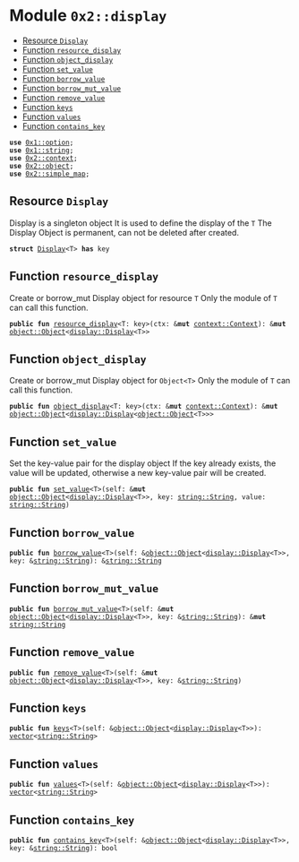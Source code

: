 
<a name="0x2_display"></a>

# Module `0x2::display`



-  [Resource `Display`](#0x2_display_Display)
-  [Function `resource_display`](#0x2_display_resource_display)
-  [Function `object_display`](#0x2_display_object_display)
-  [Function `set_value`](#0x2_display_set_value)
-  [Function `borrow_value`](#0x2_display_borrow_value)
-  [Function `borrow_mut_value`](#0x2_display_borrow_mut_value)
-  [Function `remove_value`](#0x2_display_remove_value)
-  [Function `keys`](#0x2_display_keys)
-  [Function `values`](#0x2_display_values)
-  [Function `contains_key`](#0x2_display_contains_key)


<pre><code><b>use</b> <a href="">0x1::option</a>;
<b>use</b> <a href="">0x1::string</a>;
<b>use</b> <a href="context.md#0x2_context">0x2::context</a>;
<b>use</b> <a href="object.md#0x2_object">0x2::object</a>;
<b>use</b> <a href="simple_map.md#0x2_simple_map">0x2::simple_map</a>;
</code></pre>



<a name="0x2_display_Display"></a>

## Resource `Display`

Display<T> is a singleton object
It is used to define the display of the <code>T</code>
The Display Object is permanent, can not be deleted after created.


<pre><code><b>struct</b> <a href="display.md#0x2_display_Display">Display</a>&lt;T&gt; <b>has</b> key
</code></pre>



<a name="0x2_display_resource_display"></a>

## Function `resource_display`

Create or borrow_mut Display object for resource <code>T</code>
Only the module of <code>T</code> can call this function.


<pre><code><b>public</b> <b>fun</b> <a href="display.md#0x2_display_resource_display">resource_display</a>&lt;T: key&gt;(ctx: &<b>mut</b> <a href="context.md#0x2_context_Context">context::Context</a>): &<b>mut</b> <a href="object.md#0x2_object_Object">object::Object</a>&lt;<a href="display.md#0x2_display_Display">display::Display</a>&lt;T&gt;&gt;
</code></pre>



<a name="0x2_display_object_display"></a>

## Function `object_display`

Create or borrow_mut Display object for <code>Object&lt;T&gt;</code>
Only the module of <code>T</code> can call this function.


<pre><code><b>public</b> <b>fun</b> <a href="display.md#0x2_display_object_display">object_display</a>&lt;T: key&gt;(ctx: &<b>mut</b> <a href="context.md#0x2_context_Context">context::Context</a>): &<b>mut</b> <a href="object.md#0x2_object_Object">object::Object</a>&lt;<a href="display.md#0x2_display_Display">display::Display</a>&lt;<a href="object.md#0x2_object_Object">object::Object</a>&lt;T&gt;&gt;&gt;
</code></pre>



<a name="0x2_display_set_value"></a>

## Function `set_value`

Set the key-value pair for the display object
If the key already exists, the value will be updated, otherwise a new key-value pair will be created.


<pre><code><b>public</b> <b>fun</b> <a href="display.md#0x2_display_set_value">set_value</a>&lt;T&gt;(self: &<b>mut</b> <a href="object.md#0x2_object_Object">object::Object</a>&lt;<a href="display.md#0x2_display_Display">display::Display</a>&lt;T&gt;&gt;, key: <a href="_String">string::String</a>, value: <a href="_String">string::String</a>)
</code></pre>



<a name="0x2_display_borrow_value"></a>

## Function `borrow_value`



<pre><code><b>public</b> <b>fun</b> <a href="display.md#0x2_display_borrow_value">borrow_value</a>&lt;T&gt;(self: &<a href="object.md#0x2_object_Object">object::Object</a>&lt;<a href="display.md#0x2_display_Display">display::Display</a>&lt;T&gt;&gt;, key: &<a href="_String">string::String</a>): &<a href="_String">string::String</a>
</code></pre>



<a name="0x2_display_borrow_mut_value"></a>

## Function `borrow_mut_value`



<pre><code><b>public</b> <b>fun</b> <a href="display.md#0x2_display_borrow_mut_value">borrow_mut_value</a>&lt;T&gt;(self: &<b>mut</b> <a href="object.md#0x2_object_Object">object::Object</a>&lt;<a href="display.md#0x2_display_Display">display::Display</a>&lt;T&gt;&gt;, key: &<a href="_String">string::String</a>): &<b>mut</b> <a href="_String">string::String</a>
</code></pre>



<a name="0x2_display_remove_value"></a>

## Function `remove_value`



<pre><code><b>public</b> <b>fun</b> <a href="display.md#0x2_display_remove_value">remove_value</a>&lt;T&gt;(self: &<b>mut</b> <a href="object.md#0x2_object_Object">object::Object</a>&lt;<a href="display.md#0x2_display_Display">display::Display</a>&lt;T&gt;&gt;, key: &<a href="_String">string::String</a>)
</code></pre>



<a name="0x2_display_keys"></a>

## Function `keys`



<pre><code><b>public</b> <b>fun</b> <a href="display.md#0x2_display_keys">keys</a>&lt;T&gt;(self: &<a href="object.md#0x2_object_Object">object::Object</a>&lt;<a href="display.md#0x2_display_Display">display::Display</a>&lt;T&gt;&gt;): <a href="">vector</a>&lt;<a href="_String">string::String</a>&gt;
</code></pre>



<a name="0x2_display_values"></a>

## Function `values`



<pre><code><b>public</b> <b>fun</b> <a href="display.md#0x2_display_values">values</a>&lt;T&gt;(self: &<a href="object.md#0x2_object_Object">object::Object</a>&lt;<a href="display.md#0x2_display_Display">display::Display</a>&lt;T&gt;&gt;): <a href="">vector</a>&lt;<a href="_String">string::String</a>&gt;
</code></pre>



<a name="0x2_display_contains_key"></a>

## Function `contains_key`



<pre><code><b>public</b> <b>fun</b> <a href="display.md#0x2_display_contains_key">contains_key</a>&lt;T&gt;(self: &<a href="object.md#0x2_object_Object">object::Object</a>&lt;<a href="display.md#0x2_display_Display">display::Display</a>&lt;T&gt;&gt;, key: &<a href="_String">string::String</a>): bool
</code></pre>

